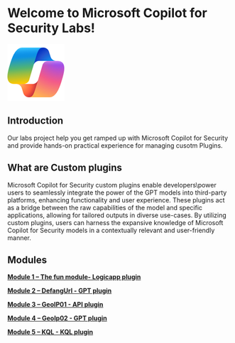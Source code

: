 # Welcome to Microsoft Copilot for Security Labs!

![Security CoPilot Logo](https://github.com/Azure/Copilot-For-Security/blob/main/Images/ic_fluent_copilot_64_64%402x.png)

## Introduction

Our labs project help you get ramped up with Microsoft Copilot for Security and provide hands-on practical experience for managing cusotm Plugins.


## What are Custom plugins

Microsoft Copilot for Security custom plugins enable developers\power users to seamlessly integrate the power of the GPT models into third-party platforms, enhancing functionality and user experience. 
These plugins act as a bridge between the raw capabilities of the model and specific applications, allowing for tailored outputs in diverse use-cases. 
By utilizing custom plugins, users can harness the expansive knowledge of Microsoft Copilot for Security models in a contextually relevant and user-friendly manner.


## Modules

[**Module 1 – The fun module- Logicapp plugin**](https://github.com/Azure/Copilot-For-Security/tree/main/Technical%20Workshops/Custom%20Plugin%20Workshop/Task01_Send_jokeByemail)

[**Module 2 – DefangUrl - GPT plugin**](https://github.com/Azure/Copilot-For-Security/tree/main/Technical%20Workshops/Custom%20Plugin%20Workshop/Task02_Defang_URL)

[**Module 3 – GeoIP01 - API plugin**](https://github.com/Azure/Copilot-For-Security/blob/main/Workshop/Custom_Plugin/Task03_GEO_IP_report/readme.md)

[**Module 4 – GeoIp02 - GPT plugin**](https://github.com/Azure/Copilot-For-Security/blob/main/Workshop/Custom_Plugin/Task04_GEO_IP_script/readme.md)

[**Module 5 – KQL - KQL plugin**](https://github.com/Azure/Copilot-For-Security/blob/main/Workshop/Custom_Plugin/Task05_KQL/readme.md)

